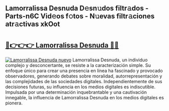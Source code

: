 ## Lamorralissa Desnuda D𝚎sn𝚞dos filtr𝚊dos - Parts-n6C Vid𝚎os f𝚘tos - N𝚞evas filtr𝚊ciones atr𝚊ctivas xkOot

# <h2><a href="http://mb4h0wk.tromn.icu/?c=Lamorralissa+Desnuda">🔗👉👉👉 Lamorralissa Desnuda 🔗🔗</a></h2>

[![Lamorralissa Desnuda nuevo](https://i.imgur.com/pEAQMta.gif)](http://mb4h0wk.tromn.icu/?c=Lamorralissa+Desnuda)
Lamorralissa Desnuda, un individuo complejo y desconcertante, se resiste a la caracterización simple. Su enfoque único para crear una presencia en línea ha fascinado y provocado observadores, generando debates sobre moralidad, autorrepresentación y las complejidades de las sociedades digitales. Independientemente de sus decisiones futuras, su influencia en los medios digitales es indiscutible. Impulsada por una determinación inquebrantable y una cautivación innegable, la influencia de Lamorralissa Desnuda en los medios digitales es pionera.
